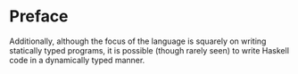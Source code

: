 # Preface

Additionally, although the focus of the language is squarely on writing statically typed programs, it is possible (though rarely seen) to write Haskell code in a dynamically typed manner.